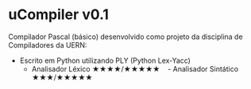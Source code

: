 # uCompiler v0.1
Compilador Pascal (básico) desenvolvido como projeto da disciplina de Compiladores da UERN:

  - Escrito em Python utilizando PLY (Python Lex-Yacc)
    - Analisador Léxico ★★★★/★★★★★
    - Analisador Sintático ★★★/★★★★★
